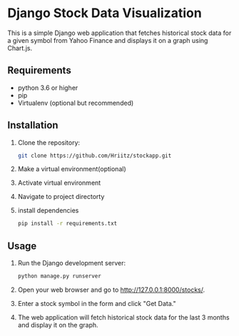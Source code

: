 # Django Stock Data Visualization

This is a simple Django web application that fetches historical stock data for a given symbol from Yahoo Finance and displays it on a graph using Chart.js.

## Requirements

- python 3.6 or higher
- pip
- Virtualenv (optional but recommended)

## Installation

1. Clone the repository:

   ```bash
   git clone https://github.com/Hriitz/stockapp.git
   ```

2. Make a virtual environment(optional)
3. Activate virtual environment
4. Navigate to project directorty
5. install dependencies

   ```bash
   pip install -r requirements.txt

## Usage   
1. Run the Django development server:
   ```bash
   python manage.py runserver
2. Open your web browser and go to http://127.0.0.1:8000/stocks/.

3. Enter a stock symbol in the form and click "Get Data."

4. The web application will fetch historical stock data for the last 3 months and display it on the graph.   



   
   

  
